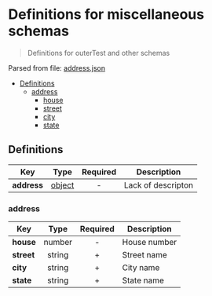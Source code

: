 # __Definitions for miscellaneous schemas__
> Definitions for outerTest and other schemas

Parsed from file: [address.json](https://github.com/McCastles/JMC/blob/master/examples/outer/definitions/address.json)
* [Definitions](#definitions)
	* [address](#address)
		* [house](#address)
		* [street](#address)
		* [city](#address)
		* [state](#address)
## __Definitions__

|Key|Type|Required|Description|
|-|:-:|:-:|-|
|__address__|[object](#address)|-|Lack of descripton|
### __address__

|Key|Type|Required|Description|
|-|:-:|:-:|-|
|__house__|number|-|House number|
|__street__|string|+|Street name|
|__city__|string|+|City name|
|__state__|string|+|State name|